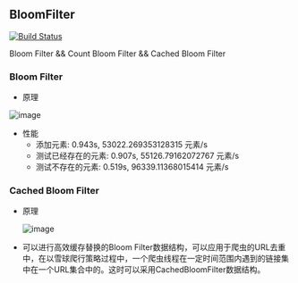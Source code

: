 ## BloomFilter
[![Build Status](https://travis-ci.org/letcheng/BloomFilter.svg?branch=master)](https://travis-ci.org/letcheng/BloomFilter)

Bloom Filter &amp;&amp; Count Bloom Filter &amp;&amp; Cached Bloom Filter

### Bloom Filter

- 原理 
 
 ![image](https://github.com/letcheng/BloomFilter/raw/master/src/main/resources/bloom-filter.JPG)

- 性能
  + 添加元素: 0.943s, 53022.269353128315 元素/s
  + 测试已经存在的元素: 0.907s, 55126.79162072767 元素/s
  + 测试不存在的元素: 0.519s, 96339.11368015414 元素/s

### Cached Bloom Filter

- 原理 
  
   ![image](https://github.com/letcheng/BloomFilter/raw/master/src/main/resources/cached-bloom-filter.JPG)
  
- 可以进行高效缓存替换的Bloom Filter数据结构，可以应用于爬虫的URL去重中，在以雪球爬行策略过程中，一个爬虫线程在一定时间范围内遇到的链接集中在一个URL集合中的。这时可以采用CachedBloomFilter数据结构。
